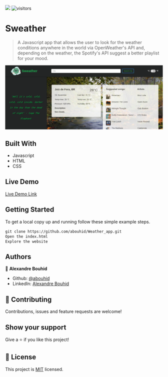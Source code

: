 ![](https://img.shields.io/badge/Microverse-blueviolet)
![visitors](https://visitor-badge.glitch.me/badge?page_id=abouhid/Weather_app)


# Sweather

> A Javascript app that allows the user to look for the weather conditions anywhere in the world via OpenWeather's API and, depending on the weather, the Spotify's API suggest a better playlist for your mood.

![screenshot](./screenshot1.png)

## Built With

- Javascript
- HTML
- CSS

## Live Demo

[Live Demo Link](https://rawcdn.githack.com/abouhid/Weather_app/a09e9398e3803c4434b3ef09017d075b2658885a/dist/index.html)

## Getting Started

To get a local copy up and running follow these simple example steps.

```
git clone https://github.com/abouhid/Weather_app.git
Open the index.html
Explore the website
```

## Authors

👤 **Alexandre Bouhid**

- Github: [@abouhid](https://github.com/abouhid)
- LinkedIn: [Alexandre Bouhid](https://www.linkedin.com/in/alexandrebouhid/)

## 🤝 Contributing

Contributions, issues and feature requests are welcome!

## Show your support

Give a ⭐️ if you like this project!

## 📝 License

This project is [MIT](lic.url) licensed.
